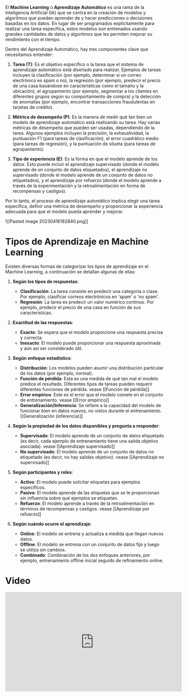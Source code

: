 El **Machine Learning** o **Aprendizaje Automático** es una rama de la Inteligencia Artificial (IA) que se centra en la creación de modelos y algoritmos que pueden aprender de y hacer predicciones o decisiones basadas en los datos. En lugar de ser programados explícitamente para realizar una tarea específica, estos modelos son entrenados usando grandes cantidades de datos y algoritmos que les permiten mejorar su rendimiento con el tiempo.

Dentro del Aprendizaje Automático, hay tres componentes clave que necesitamos entender:

1. **Tarea (T)**: Es el objetivo específico o la tarea que el sistema de aprendizaje automático está diseñado para realizar. Ejemplos de tareas incluyen la clasificación (por ejemplo, determinar si un correo electrónico es spam o no), la regresión (por ejemplo, predecir el precio de una casa basándose en características como el tamaño y la ubicación), el agrupamiento (por ejemplo, segmentar a los clientes en diferentes grupos según su comportamiento de compra) y la detección de anomalías (por ejemplo, encontrar transacciones fraudulentas en tarjetas de crédito).

2. **Métrica de desempeño (P)**: Es la manera de medir qué tan bien un modelo de aprendizaje automático está realizando su tarea. Hay varias métricas de desempeño que pueden ser usadas, dependiendo de la tarea. Algunos ejemplos incluyen la precisión, la exhaustividad, la puntuación F1 (para tareas de clasificación), el error cuadrático medio (para tareas de regresión), y la puntuación de silueta (para tareas de agrupamiento).

3. **Tipo de experiencia (E)**: Es la forma en que el modelo aprende de los datos. Esto puede incluir el aprendizaje supervisado (donde el modelo aprende de un conjunto de datos etiquetados), el aprendizaje no supervisado (donde el modelo aprende de un conjunto de datos no etiquetados), y el aprendizaje por refuerzo (donde el modelo aprende a través de la experimentación y la retroalimentación en forma de recompensas y castigos).

Por lo tanto, el proceso de aprendizaje automático implica elegir una tarea específica, definir una métrica de desempeño y proporcionar la experiencia adecuada para que el modelo pueda aprender y mejorar.


![[Pasted image 20230416182840.png]]


# Tipos de Aprendizaje en Machine Learning

Existen diversas formas de categorizar los tipos de aprendizaje en el Machine Learning, a continuación se detallan algunas de ellas:

1. **Según los tipos de respuestas**:

   - **Clasificación**: La tarea consiste en predecir una categoría o clase. Por ejemplo, clasificar correos electrónicos en 'spam' o 'no spam'.
   - **Regresión**: La tarea es predecir un valor numérico continuo. Por ejemplo, predecir el precio de una casa en función de sus características.

2. **Exactitud de las respuestas**:

   - **Exacto**: Se espera que el modelo proporcione una respuesta precisa y correcta.
   - **Inexacto**: El modelo puede proporcionar una respuesta aproximada y aún así ser considerado útil.

3. **Según enfoque estadístico**:

   - **Distribución**: Los modelos pueden asumir una distribución particular de los datos (por ejemplo, normal).
   - **Función de pérdida**: Esta es una medida de qué tan mal el modelo predice el resultado. Diferentes tipos de tareas pueden requerir diferentes funciones de pérdida. vease [[Función de pérdida]]
   - **Error empírico**: Este es el error que el modelo comete en el conjunto de entrenamiento. vease [[Error empírico]]
   - **Generalización/Inferencia**: Se refiere a la capacidad del modelo de funcionar bien en datos nuevos, no vistos durante el entrenamiento. [[Generalización (inferencia)]]

4. **Según la propiedad de los datos disponibles y pregunta a responder**:

   - **Supervisado**: El modelo aprende de un conjunto de datos etiquetado (es decir, cada ejemplo de entrenamiento tiene una salida objetivo asociada). vease [[Aprendizaje supervisado]]
   - **No supervisado**: El modelo aprende de un conjunto de datos no etiquetado (es decir, no hay salidas objetivo). vease [[Aprendizaje no supervisado]]

5. **Según participantes y roles**:

   - **Activo**: El modelo puede solicitar etiquetas para ejemplos específicos.
   - **Pasivo**: El modelo aprende de las etiquetas que se le proporcionan sin influencia sobre qué ejemplos se etiquetan.
   - **Refuerzo**: El modelo aprende a través de la retroalimentación en términos de recompensas y castigos. vease [[Aprendizaje por refuerzo]]

6. **Según cuándo ocurre el aprendizaje**:

   - **Online**: El modelo se entrena y actualiza a medida que llegan nuevos datos.
   - **Offline**: El modelo se entrena con un conjunto de datos fijo y luego se utiliza sin cambios.
   - **Combinado**: Combinación de los dos enfoques anteriores, por ejemplo, entrenamiento offline inicial seguido de refinamiento online.


# Video 

<iframe width="560" height="315" src="https://www.youtube.com/embed/KytW151dpqU" title="YouTube video player" frameborder="0" allow="accelerometer; autoplay; clipboard-write; encrypted-media; gyroscope; picture-in-picture; web-share" allowfullscreen></iframe>



